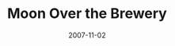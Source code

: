 ---
title: Moon Over the Brewery
date: 2007-11-02
closing_date: 2007-11-17
layout: productions
featured_image: 
image_caption:
image_credit:
playbill: 
category: 
Theatre: Theatre Jacksonville
Venue: Little Theatre
cast:
  Amanda Waslyk: Lucie Roberts
  Randolph: Geoffrey King
  Warren Zimmerman: Michael Lipp
  Miriam Waslyk: Shirley Sacks
crew:
  Director: Staci Cobb
  Technical Director: Jeffery L. Wagoner
  Scenic Design: Kelly J. Wagoner
  Lighting Design: Jeffery L. Wagoner
  Costume Design: Tracy Olin
  Stage Manager: Mark Stater
  Assistant Stage Manager: Shannon Jones
  Assistant Director: Alexis Robbins
  Sound Design: Michael Lipp
  Properties: 
    - Shannon Jones
    - Kelly J. Wagoner
  Poster Design: Juan Unzueta
  Moonscape Artist: Anne Roberts
  Light Board Operation: Gloria Pepe
  Sound Board Operator: Mark Stater
  Running Crew: 
    - Shannon Jones
    - Neal Thorburn
  Set Construction: 
    - Kristina Elliot
    - Phillip Grow
    - Hunter Harbin
    - Shannon Jones
    - Kat McLeod
    - Gloria Pepe
    - Mark Stater
    - Juan Unzueta
external_links:
---